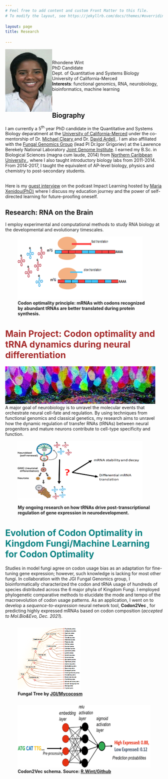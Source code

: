 ```yaml
---
# Feel free to add content and custom Front Matter to this file.
# To modify the layout, see https://jekyllrb.com/docs/themes/#overriding-theme-defaults

layout: page
title: Research 

---
```



 <img class="container__image" src='./images/My_pic.png' width='150' height='200' align="left">
 <p> <br/>  <br/>  Rhondene Wint <br/> PhD Candidate<br/> Dept. of Quantitative and Systems Biology <br/> University of California-Merced <br/> <b>Interests</b>: functional genomics, RNA, neurobiology, bioinformatics, machine learning   <br/>  <br/>  <br/>  </p>


## Biography
I am currently a 5<sup>th</sup> year PhD candidate in the Quantitative and Systems Biology deparatment at the <a href="https://qsb.ucmerced.edu/">University of California-Merced</a> under the co-mentorship of Dr. <a href="https://qsb.ucmerced.edu/content/michael-cleary">Michael Cleary </a> and Dr. <a href="https://qsb.ucmerced.edu/content/david-ardell">David Ardell </a>. I am also affiliated with the <a href="https://jgi.doe.gov/our-science/science-programs/fungal-genomics/">Fungal Genomics Group</a> (lead PI Dr.Igor Grigoriev) at the Lawrence Berekely National Laboratory <a href="https://jgi.doe.gov/">Joint Genome Institute</a>.
I earned my B.Sc. in Biological Sciences (magna cum laude, 2014) from <a href="https://www.ncu.edu.jm/">Northern Caribbean University </a>, where I also taught introductory biology labs from 2011-2014. From 2014-2017, I taught the equivalent of AP-level biology, physics and chemistry to post-secondary students.

<br/>Here is my  <a href="https://podcasts.google.com/feed/aHR0cHM6Ly9mZWVkcy5zaW1wbGVjYXN0LmNvbS9GRlZldmJfUg/episode/Zjk1NTAzMmUtNDc4YS00MTRjLWFkOTMtNGYwNmNjNzc1ODBm?sa=X&ved=0CAUQkfYCahcKEwi4tcSehuL0AhUAAAAAHQAAAAAQNQ">guest interview</a> on the podcast Impact Learning hosted by <a href="https://www.linkedin.com/in/mariaxenidou/">Maria Xenidou(PhD)</a> where I discuss my education journey and the power of self-directed learning for future-proofing oneself.

## Research: RNA on the Brain
I employ experimental and computational methods to study RNA biology at the developmental and evolutionary timescales.
<figure>
    <img src='./images/Codon_optimality.png' width='400' height='200'/>
	<figcaption> <b>Codon optimality principle: mRNAs with codons recognized by abundant tRNAs are better translated during protein synthesis.</b>
		</figcaption>
	</figure>

# <font color='brown'> Main Project: Codon optimality and tRNA dynamics during neural differentiation </font>
   ![My helpful screenshot](./images/neuro_header.png) <br/>
A major goal of neurobiology is to unravel the molecular events that orchestrate neural cell-fate and regulation. 
By using techniques from functional genomics and classical genetics, my research aims to unravel how the dynamic regulation of transfer RNAs (tRNAs) between neural progenitors and mature neurons contribute to cell-type specificity and function.
 
	
 <figure>
	<img src='./images/tRNA_research_cartoon.png' width='400' height='200'/>
	<figcaption> <b>My ongoing research on how tRNAs drive post-transcriptional regulation of gene expression in neurodevelopment.</b> 
		</figcaption>	
	</figure>


# <font color='teal'> Evolution of Codon Optimality in Kingdom Fungi/Machine Learning for Codon Optimality </font>
Studies in model fungi agree on codon usage bias as an adaptation for fine-tuning gene expression; however, such knowledge is lacking for most other fungi. 
In collaboration with the JGI Fungal Genomics group, I bioinformatically characterized the codon and tRNA usage of hundreds of species distributed across the 6 major phyla of Kingdom Fungi. 
I employed phylogenetic comparative methods to elucidate the mode and tempo of the macroevolution of codon usage patterns.
 As an application, I went on to develop a <i>sequence-to-expression</i> neural network tool, <b> Codon2Vec </b>, for predicting 
 highly expressed mRNAs based on codon composition (<i>accepted to Mol.Bio&Evo, Dec. 2021</i>). 
<div>
  <figure class="left" style="float:left">
    <img src='./images/fungal_tree.png' width='200' height='200'/>
		<figcaption> <b>Fungal Tree by <a href="https://mycocosm.jgi.doe.gov/mycocosm/home"> JGI/Mycocosm</a> </b>
		</figcaption>
	</figure>
	
  <figure class="left" style="float:right">
		<img src='./images/C2V_schema.png' width='500' height='200'/>
		<figcaption> <b>Codon2Vec schema. Source: <a href="https://github.com/rhondene/Codon2Vec"> R.Wint/Github </a></b>
		</figcaption>
	</figure>

</div>




